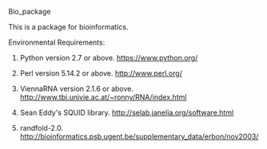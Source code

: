 Bio_package

This is a package for bioinformatics.

Environmental Requirements:
1. Python version 2.7 or above. https://www.python.org/

2. Perl version 5.14.2 or above. http://www.perl.org/

3. ViennaRNA version 2.1.6 or above. http://www.tbi.univie.ac.at/~ronny/RNA/index.html

4. Sean Eddy's SQUID library. http://selab.janelia.org/software.html

5. randfold-2.0. http://bioinformatics.psb.ugent.be/supplementary_data/erbon/nov2003/
